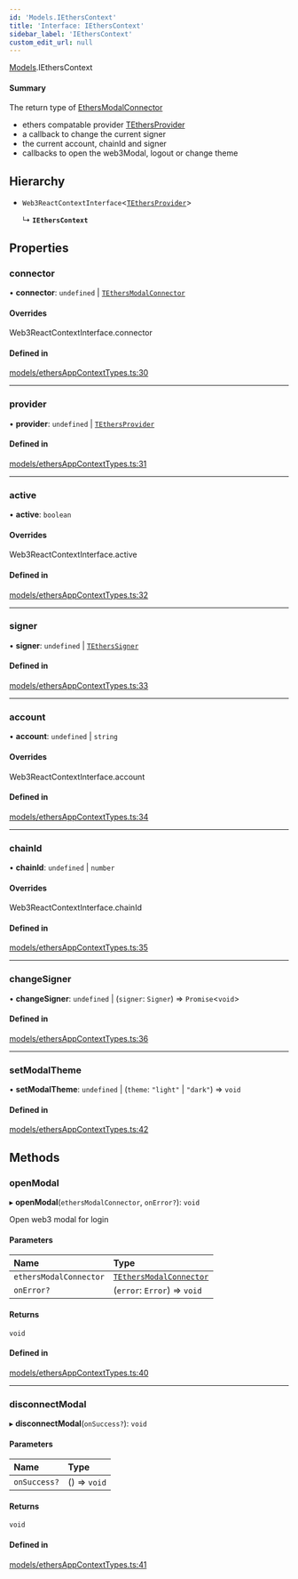 ```yaml
---
id: 'Models.IEthersContext'
title: 'Interface: IEthersContext'
sidebar_label: 'IEthersContext'
custom_edit_url: null
---
```


[Models](../modules/Models.md).IEthersContext

#### Summary

The return type of [EthersModalConnector](../classes/EthersAppContext.EthersModalConnector.md)

- ethers compatable provider [TEthersProvider](../modules/Models.md#tethersprovider)
- a callback to change the current signer
- the current account, chainId and signer
- callbacks to open the web3Modal, logout or change theme

## Hierarchy

- `Web3ReactContextInterface`<[`TEthersProvider`](../modules/Models.md#tethersprovider)\>

  ↳ **`IEthersContext`**

## Properties

### connector

• **connector**: `undefined` \| [`TEthersModalConnector`](../modules/EthersAppContext.md#tethersmodalconnector)

#### Overrides

Web3ReactContextInterface.connector

#### Defined in

[models/ethersAppContextTypes.ts:30](https://github.com/scaffold-eth/eth-hooks/blob/211463e/src/models/ethersAppContextTypes.ts#L30)

---

### provider

• **provider**: `undefined` \| [`TEthersProvider`](../modules/Models.md#tethersprovider)

#### Defined in

[models/ethersAppContextTypes.ts:31](https://github.com/scaffold-eth/eth-hooks/blob/211463e/src/models/ethersAppContextTypes.ts#L31)

---

### active

• **active**: `boolean`

#### Overrides

Web3ReactContextInterface.active

#### Defined in

[models/ethersAppContextTypes.ts:32](https://github.com/scaffold-eth/eth-hooks/blob/211463e/src/models/ethersAppContextTypes.ts#L32)

---

### signer

• **signer**: `undefined` \| [`TEthersSigner`](../modules/Models.md#tetherssigner)

#### Defined in

[models/ethersAppContextTypes.ts:33](https://github.com/scaffold-eth/eth-hooks/blob/211463e/src/models/ethersAppContextTypes.ts#L33)

---

### account

• **account**: `undefined` \| `string`

#### Overrides

Web3ReactContextInterface.account

#### Defined in

[models/ethersAppContextTypes.ts:34](https://github.com/scaffold-eth/eth-hooks/blob/211463e/src/models/ethersAppContextTypes.ts#L34)

---

### chainId

• **chainId**: `undefined` \| `number`

#### Overrides

Web3ReactContextInterface.chainId

#### Defined in

[models/ethersAppContextTypes.ts:35](https://github.com/scaffold-eth/eth-hooks/blob/211463e/src/models/ethersAppContextTypes.ts#L35)

---

### changeSigner

• **changeSigner**: `undefined` \| (`signer`: `Signer`) => `Promise`<`void`\>

#### Defined in

[models/ethersAppContextTypes.ts:36](https://github.com/scaffold-eth/eth-hooks/blob/211463e/src/models/ethersAppContextTypes.ts#L36)

---

### setModalTheme

• **setModalTheme**: `undefined` \| (`theme`: `"light"` \| `"dark"`) => `void`

#### Defined in

[models/ethersAppContextTypes.ts:42](https://github.com/scaffold-eth/eth-hooks/blob/211463e/src/models/ethersAppContextTypes.ts#L42)

## Methods

### openModal

▸ **openModal**(`ethersModalConnector`, `onError?`): `void`

Open web3 modal for login

#### Parameters

| Name                   | Type                                                                            |
| :--------------------- | :------------------------------------------------------------------------------ |
| `ethersModalConnector` | [`TEthersModalConnector`](../modules/EthersAppContext.md#tethersmodalconnector) |
| `onError?`             | (`error`: `Error`) => `void`                                                    |

#### Returns

`void`

#### Defined in

[models/ethersAppContextTypes.ts:40](https://github.com/scaffold-eth/eth-hooks/blob/211463e/src/models/ethersAppContextTypes.ts#L40)

---

### disconnectModal

▸ **disconnectModal**(`onSuccess?`): `void`

#### Parameters

| Name         | Type         |
| :----------- | :----------- |
| `onSuccess?` | () => `void` |

#### Returns

`void`

#### Defined in

[models/ethersAppContextTypes.ts:41](https://github.com/scaffold-eth/eth-hooks/blob/211463e/src/models/ethersAppContextTypes.ts#L41)
